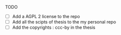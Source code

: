 TODO 

- [ ] Add a AGPL 2 license to the repo 
- [ ] Add all the scipts of thesis to the my personal repo
- [ ] Add the copyrights : ccc-by in the thesis